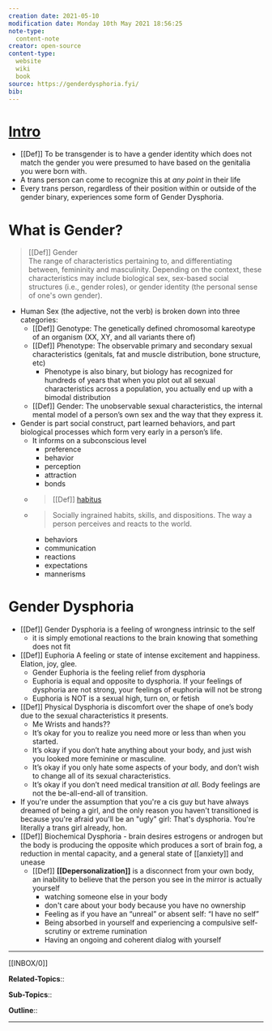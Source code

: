 ```yaml
---
creation date: 2021-05-10
modification date: Monday 10th May 2021 18:56:25
note-type: 
  content-note
creator: open-source
content-type: 
  website
  wiki
  book
source: https://genderdysphoria.fyi/
bib:
---
```


# [Intro](https://genderdysphoria.fyi/)

- [[Def]] To be transgender is to have a gender identity which does not match the gender you were presumed to have based on the genitalia you were born with.
- A trans person can come to recognize this at _any point_ in their life
- Every trans person, regardless of their position within or outside of the gender binary, experiences some form of Gender Dysphoria.

# What is Gender?

> [[Def]] Gender  
> The range of characteristics pertaining to, and differentiating between, femininity and masculinity. Depending on the context, these characteristics may include biological sex, sex-based social structures (i.e., gender roles), or gender identity (the personal sense of one's own gender).

- Human Sex (the adjective, not the verb) is broken down into three categories:
    - [[Def]] Genotype: The genetically defined chromosomal kareotype of an organism (XX, XY, and all variants there of)
    - [[Def]] Phenotype: The observable primary and secondary sexual characteristics (genitals, fat and muscle distribution, bone structure, etc)
        - Phenotype is also binary, but biology has recognized for hundreds of years that when you plot out all sexual characteristics across a population, you actually end up with a bimodal distribution
    - [[Def]] Gender: The unobservable sexual characteristics, the internal mental model of a person’s own sex and the way that they express it.
- Gender is part social construct, part learned behaviors, and part biological processes which form very early in a person’s life.
    - It informs on a subconscious level
        - preference
        - behavior
        - perception
        - attraction
        - bonds
    - > [[Def]] [habitus](<https://en.wikipedia.org/wiki/Habitus_(sociology)>) 
    - > Socially ingrained habits, skills, and dispositions. The way a person perceives and reacts to the world.
        - behaviors
        - communication
        - reactions
        - expectations
        - mannerisms

# Gender Dysphoria
- [[Def]] Gender Dysphoria is a feeling of wrongness intrinsic to the self
	- it is simply emotional reactions to the brain knowing that something does not fit
- [[Def]] Euphoria A feeling or state of intense excitement and happiness. Elation, joy, glee.
	- Gender Euphoria is the feeling relief from dysphoria
	- Euphoria is equal and opposite to dysphoria. If your feelings of dysphoria are not strong, your feelings of euphoria will not be strong
	- Euphoria is NOT is a sexual high, turn on, or fetish
- [[Def]] Physical Dysphoria is discomfort over the shape of one’s body due to the sexual characteristics it presents.
	- Me Wrists and hands??
	- It’s okay for you to realize you need more or less than when you started.
	- It’s okay if you don’t hate anything about your body, and just wish you looked more feminine or masculine.
	- It’s okay if you only hate some aspects of your body, and don’t wish to change all of its sexual characteristics.
	- It’s okay if you don’t need medical transition _at all_. Body feelings are not the be-all-end-all of transition.
- If you're under the assumption that you're a cis guy but have always dreamed of being a girl, and the only reason you haven't transitioned is because you're afraid you'll be an "ugly" girl: That's dysphoria. You're literally a trans girl already, hon.
- [[Def]] Biochemical Dysphoria - brain desires estrogens or androgen but the body is producing the opposite which produces a sort of brain fog, a reduction in mental capacity, and a general state of [[anxiety]] and unease
	- [[Def]] **[[Depersonalization]]** is a disconnect from your own body, an inability to believe that the person you see in the mirror is actually yourself
		- watching someone else in your body
		- don't care about your body because you have no ownership
		- Feeling as if you have an “unreal” or absent self: “I have no self”
		- Being absorbed in yourself and experiencing a compulsive self-scrutiny or extreme rumination
		- Having an ongoing and coherent dialog with yourself


---

[[INBOX/0]]

**Related-Topics**:: 
	
**Sub-Topics**::
	
**Outline**::

--- 